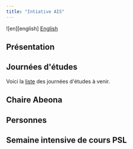 ```yaml
---
title: "Intiative AIS"
---
```

![en][english]
[English](en/index.md)

## Présentation

## Journées d'études
Voici la [liste](workshops.md) des journées d'études à venir.

## Chaire Abeona

## Personnes

## Semaine intensive de cours PSL

[appartement]: assets/france-flag.svg "Britain"

